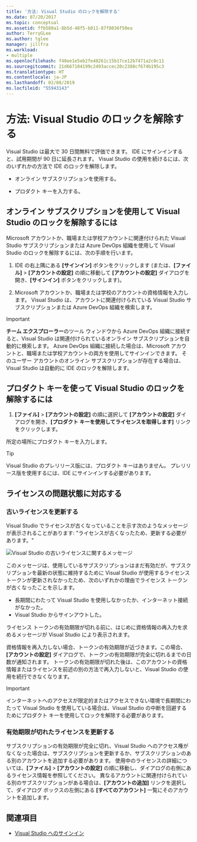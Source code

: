```yaml
---
title: '方法: Visual Studio のロックを解除する'
ms.date: 07/20/2017
ms.topic: conceptual
ms.assetid: ffb580a1-8b5d-48f5-b811-87f8036f50ea
author: TerryGLee
ms.author: tglee
manager: jillfra
ms.workload:
- multiple
ms.openlocfilehash: f40ee1e5eb2fe40261c15b17ce12b7471a2c0c11
ms.sourcegitcommit: 21d667104199c2493accec20c2388cf674b195c3
ms.translationtype: HT
ms.contentlocale: ja-JP
ms.lasthandoff: 02/08/2019
ms.locfileid: "55943143"
---
```

# <a name="how-to-unlock-visual-studio"></a>方法: Visual Studio のロックを解除する

Visual Studio は最大で 30 日間無料で評価できます。 IDE にサインインすると、試用期間が 90 日に延長されます。 Visual Studio の使用を続けるには、次のいずれかの方法で IDE のロックを解除します。

- オンライン サブスクリプションを使用する。

- プロダクト キーを入力する。

## <a name="to-unlock-visual-studio-using-an-online-subscription"></a>オンライン サブスクリプションを使用して Visual Studio のロックを解除するには

Microsoft アカウントか、職場または学校アカウントに関連付けられた Visual Studio サブスクリプションまたは Azure DevOps 組織を使用して Visual Studio のロックを解除するには、次の手順を行います。

1. IDE の右上隅にある **[サインイン]** ボタンをクリックします (または、**[ファイル]** > **[アカウントの設定]** の順に移動して **[アカウントの設定]** ダイアログを開き、**[サインイン]** ボタンをクリックします)。

1. Microsoft アカウントか、職場または学校のアカウントの資格情報を入力します。 Visual Studio は、アカウントに関連付けられている Visual Studio サブスクリプションまたは Azure DevOps 組織を検索します。

> [!IMPORTANT]
> **チーム エクスプローラー**のツール ウィンドウから Azure DevOps 組織に接続すると、Visual Studio は関連付けられているオンライン サブスクリプションを自動的に検索します。 Azure DevOps 組織に接続した場合は、Microsoft アカウントと、職場または学校アカウントの両方を使用してサインインできます。 そのユーザー アカウントのオンライン サブスクリプションが存在する場合は、Visual Studio は自動的に IDE のロックを解除します。

## <a name="to-unlock-visual-studio-with-a-product-key"></a>プロダクト キーを使って Visual Studio のロックを解除するには

1. **[ファイル]** > **[アカウントの設定]** の順に選択して **[アカウントの設定]** ダイアログを開き、**[プロダクト キーを使用してライセンスを取得します]** リンクをクリックします。

所定の場所にプロダクト キーを入力します。

> [!TIP]
> Visual Studio のプレリリース版には、プロダクト キーはありません。 プレリリース版を使用するには、IDE にサインインする必要があります。

## <a name="address-license-problem-states"></a>ライセンスの問題状態に対応する

### <a name="update-stale-licenses"></a>古いライセンスを更新する

 Visual Studio でライセンスが古くなっていることを示す次のようなメッセージが表示されることがあります: "ライセンスが古くなったため、更新する必要があります。"

 ![Visual Studio の古いライセンスに関するメッセージ](../ide/media/vs2017_stale-license.png)

 このメッセージは、使用しているサブスクリプションはまだ有効だが、サブスクリプションを最新の状態に維持するために Visual Studio が使用するライセンス トークンが更新されなかったため、次のいずれかの理由でライセンス トークンが古くなったことを示します。

- 長期間にわたって Visual Studio を使用しなかったか、インターネット接続がなかった。
- Visual Studio からサインアウトした。

ライセンス トークンの有効期限が切れる前に、はじめに資格情報の再入力を求めるメッセージが Visual Studio により表示されます。

資格情報を再入力しない場合、トークンの有効期限が近づきます。この場合、**[アカウントの設定]** ダイアログで、トークンの有効期限が完全に切れるまでの日数が通知されます。 トークンの有効期限が切れた後は、このアカウントの資格情報またはライセンスを前述の別の方法で再入力しないと、Visual Studio の使用を続行できなくなります。

> [!Important]
> インターネットへのアクセスが限定的またはアクセスできない環境で長期間にわたって Visual Studio を使用している場合は、Visual Studio の中断を回避するためにプロダクト キーを使用してロックを解除する必要があります。

### <a name="update-expired-licenses"></a>有効期限が切れたライセンスを更新する

 サブスクリプションの有効期限が完全に切れ、Visual Studio へのアクセス権がなくなった場合は、サブスクリプションを更新するか、サブスクリプションのある別のアカウントを追加する必要があります。 使用中のライセンスの詳細については、**[ファイル]** > **[アカウントの設定]** の順に移動し、ダイアログの右側にあるライセンス情報を参照してください。 異なるアカウントに関連付けられている別のサブスクリプションがある場合は、**[アカウントの追加]** リンクを選択して、ダイアログ ボックスの左側にある **[すべてのアカウント]** 一覧にそのアカウントを追加します。

## <a name="see-also"></a>関連項目

* [Visual Studio へのサインイン](../ide/signing-in-to-visual-studio.md)